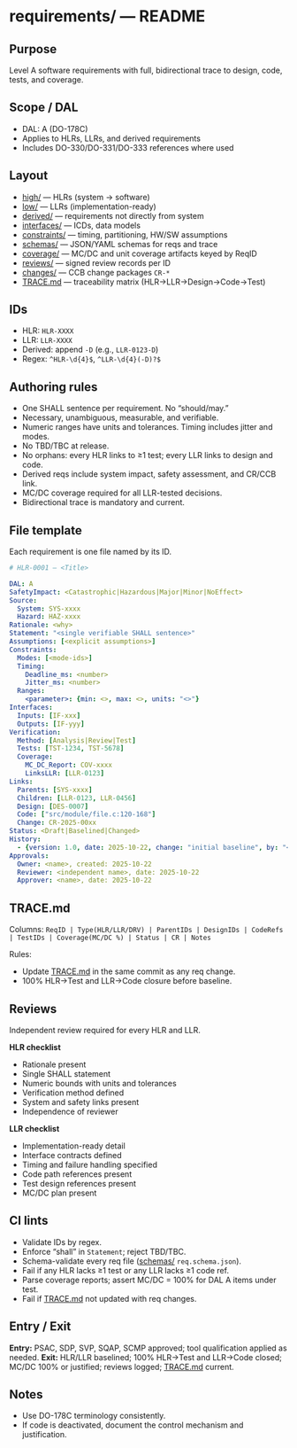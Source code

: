 # requirements/ — README

## Purpose

Level A software requirements with full, bidirectional trace to design, code, tests, and coverage.

## Scope / DAL

* DAL: A (DO-178C)
* Applies to HLRs, LLRs, and derived requirements
* Includes DO-330/DO-331/DO-333 references where used

## Layout

* [high/](./high/) — HLRs (system → software)
* [low/](./low/) — LLRs (implementation-ready)
* [derived/](./derived/) — requirements not directly from system
* [interfaces/](./interfaces/) — ICDs, data models
* [constraints/](./constraints/) — timing, partitioning, HW/SW assumptions
* [schemas/](./schemas/) — JSON/YAML schemas for reqs and trace
* [coverage/](./coverage/) — MC/DC and unit coverage artifacts keyed by ReqID
* [reviews/](./reviews/) — signed review records per ID
* [changes/](./changes/) — CCB change packages `CR-*`
* [TRACE.md](./TRACE.md) — traceability matrix (HLR→LLR→Design→Code→Test)

## IDs

* HLR: `HLR-XXXX`
* LLR: `LLR-XXXX`
* Derived: append `-D` (e.g., `LLR-0123-D`)
* Regex: `^HLR-\d{4}$`, `^LLR-\d{4}(-D)?$`

## Authoring rules

* One SHALL sentence per requirement. No “should/may.”
* Necessary, unambiguous, measurable, and verifiable.
* Numeric ranges have units and tolerances. Timing includes jitter and modes.
* No TBD/TBC at release.
* No orphans: every HLR links to ≥1 test; every LLR links to design and code.
* Derived reqs include system impact, safety assessment, and CR/CCB link.
* MC/DC coverage required for all LLR-tested decisions.
* Bidirectional trace is mandatory and current.

## File template

Each requirement is one file named by its ID.

```yaml
# HLR-0001 — <Title>

DAL: A
SafetyImpact: <Catastrophic|Hazardous|Major|Minor|NoEffect>
Source:
  System: SYS-xxxx
  Hazard: HAZ-xxxx
Rationale: <why>
Statement: "<single verifiable SHALL sentence>"
Assumptions: [<explicit assumptions>]
Constraints:
  Modes: [<mode-ids>]
  Timing:
    Deadline_ms: <number>
    Jitter_ms: <number>
  Ranges:
    <parameter>: {min: <>, max: <>, units: "<>"}
Interfaces:
  Inputs: [IF-xxx]
  Outputs: [IF-yyy]
Verification:
  Method: [Analysis|Review|Test]
  Tests: [TST-1234, TST-5678]
  Coverage:
    MC_DC_Report: COV-xxxx
    LinksLLR: [LLR-0123]
Links:
  Parents: [SYS-xxxx]
  Children: [LLR-0123, LLR-0456]
  Design: [DES-0007]
  Code: ["src/module/file.c:120-168"]
  Change: CR-2025-00xx
Status: <Draft|Baselined|Changed>
History:
  - {version: 1.0, date: 2025-10-22, change: "initial baseline", by: "<name>"}
Approvals:
  Owner: <name>, created: 2025-10-22
  Reviewer: <independent name>, date: 2025-10-22
  Approver: <name>, date: 2025-10-22
```

## TRACE.md

Columns:
`ReqID | Type(HLR/LLR/DRV) | ParentIDs | DesignIDs | CodeRefs | TestIDs | Coverage(MC/DC %) | Status | CR | Notes`

Rules:

* Update [TRACE.md](./TRACE.md) in the same commit as any req change.
* 100% HLR→Test and LLR→Code closure before baseline.

## Reviews

Independent review required for every HLR and LLR.

**HLR checklist**

* Rationale present
* Single SHALL statement
* Numeric bounds with units and tolerances
* Verification method defined
* System and safety links present
* Independence of reviewer

**LLR checklist**

* Implementation-ready detail
* Interface contracts defined
* Timing and failure handling specified
* Code path references present
* Test design references present
* MC/DC plan present

## CI lints

* Validate IDs by regex.
* Enforce “shall” in `Statement`; reject TBD/TBC.
* Schema-validate every req file ([schemas/](./schemas/) `req.schema.json`).
* Fail if any HLR lacks ≥1 test or any LLR lacks ≥1 code ref.
* Parse coverage reports; assert MC/DC = 100% for DAL A items under test.
* Fail if [TRACE.md](./TRACE.md) not updated with req changes.

## Entry / Exit

**Entry:** PSAC, SDP, SVP, SQAP, SCMP approved; tool qualification applied as needed.
**Exit:** HLR/LLR baselined; 100% HLR→Test and LLR→Code closed; MC/DC 100% or justified; reviews logged; [TRACE.md](./TRACE.md) current.

## Notes

* Use DO-178C terminology consistently.
* If code is deactivated, document the control mechanism and justification.

